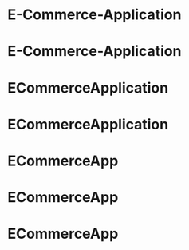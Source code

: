 # E-Commerce-Application
# E-Commerce-Application
# ECommerceApplication
# ECommerceApplication
# ECommerceApp
# ECommerceApp
# ECommerceApp
